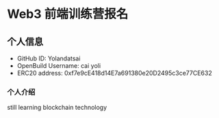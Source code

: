 # Web3 前端训练营报名

## 个人信息

* GitHub ID: Yolandatsai
* OpenBuild Username: cai yoli
* ERC20 address: 0xf7e9cE418d14E7a691380e20D2495c3ce77CE632

### 个人介绍
still learning blockchain technology